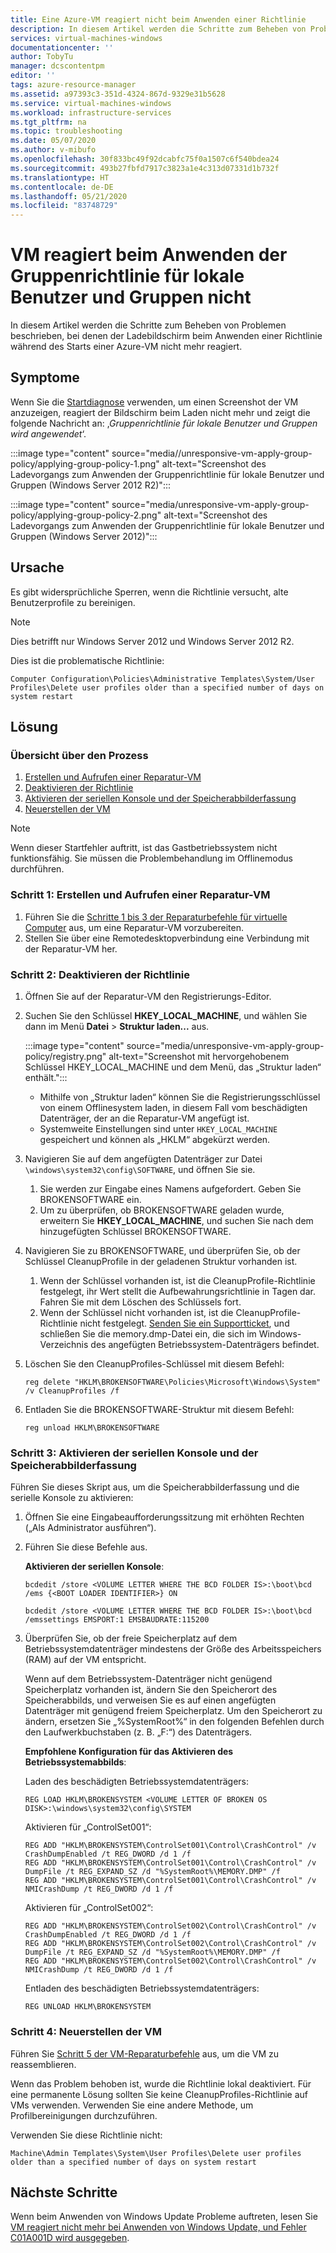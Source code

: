```yaml
---
title: Eine Azure-VM reagiert nicht beim Anwenden einer Richtlinie
description: In diesem Artikel werden die Schritte zum Beheben von Problemen beschrieben, bei denen der Ladebildschirm beim Anwenden einer Richtlinie während des Starts einer Azure-VM nicht mehr reagiert.
services: virtual-machines-windows
documentationcenter: ''
author: TobyTu
manager: dcscontentpm
editor: ''
tags: azure-resource-manager
ms.assetid: a97393c3-351d-4324-867d-9329e31b5628
ms.service: virtual-machines-windows
ms.workload: infrastructure-services
ms.tgt_pltfrm: na
ms.topic: troubleshooting
ms.date: 05/07/2020
ms.author: v-mibufo
ms.openlocfilehash: 30f833bc49f92dcabfc75f0a1507c6f540bdea24
ms.sourcegitcommit: 493b27fbfd7917c3823a1e4c313d07331d1b732f
ms.translationtype: HT
ms.contentlocale: de-DE
ms.lasthandoff: 05/21/2020
ms.locfileid: "83748729"
---
```

# <a name="vm-becomes-unresponsive-while-applying-group-policy-local-users--groups-policy"></a>VM reagiert beim Anwenden der Gruppenrichtlinie für lokale Benutzer und Gruppen nicht

In diesem Artikel werden die Schritte zum Beheben von Problemen beschrieben, bei denen der Ladebildschirm beim Anwenden einer Richtlinie während des Starts einer Azure-VM nicht mehr reagiert.

## <a name="symptoms"></a>Symptome

Wenn Sie die [Startdiagnose](https://docs.microsoft.com/azure/virtual-machines/troubleshooting/boot-diagnostics) verwenden, um einen Screenshot der VM anzuzeigen, reagiert der Bildschirm beim Laden nicht mehr und zeigt die folgende Nachricht an: ‚*Gruppenrichtlinie für lokale Benutzer und Gruppen wird angewendet*‘.

:::image type="content" source="media//unresponsive-vm-apply-group-policy/applying-group-policy-1.png" alt-text="Screenshot des Ladevorgangs zum Anwenden der Gruppenrichtlinie für lokale Benutzer und Gruppen (Windows Server 2012 R2)":::

:::image type="content" source="media/unresponsive-vm-apply-group-policy/applying-group-policy-2.png" alt-text="Screenshot des Ladevorgangs zum Anwenden der Gruppenrichtlinie für lokale Benutzer und Gruppen (Windows Server 2012)":::

## <a name="cause"></a>Ursache

Es gibt widersprüchliche Sperren, wenn die Richtlinie versucht, alte Benutzerprofile zu bereinigen.

> [!NOTE]
> Dies betrifft nur Windows Server 2012 und Windows Server 2012 R2.

Dies ist die problematische Richtlinie:

`Computer Configuration\Policies\Administrative Templates\System/User Profiles\Delete user profiles older than a specified number of days on system restart`

## <a name="resolution"></a>Lösung

### <a name="process-overview"></a>Übersicht über den Prozess

1. [Erstellen und Aufrufen einer Reparatur-VM](#step-1-create-and-access-a-repair-vm)
2. [Deaktivieren der Richtlinie](#step-2-disable-the-policy)
3. [Aktivieren der seriellen Konsole und der Speicherabbilderfassung](#step-3-enable-serial-console-and-memory-dump-collection)
4. [Neuerstellen der VM](#step-4-rebuild-the-vm)

> [!NOTE]
> Wenn dieser Startfehler auftritt, ist das Gastbetriebssystem nicht funktionsfähig. Sie müssen die Problembehandlung im Offlinemodus durchführen.

### <a name="step-1-create-and-access-a-repair-vm"></a>Schritt 1: Erstellen und Aufrufen einer Reparatur-VM

1. Führen Sie die [Schritte 1 bis 3 der Reparaturbefehle für virtuelle Computer](https://docs.microsoft.com/azure/virtual-machines/troubleshooting/repair-windows-vm-using-azure-virtual-machine-repair-commands#repair-process-example) aus, um eine Reparatur-VM vorzubereiten.
2. Stellen Sie über eine Remotedesktopverbindung eine Verbindung mit der Reparatur-VM her.

### <a name="step-2-disable-the-policy"></a>Schritt 2: Deaktivieren der Richtlinie

1. Öffnen Sie auf der Reparatur-VM den Registrierungs-Editor.
2. Suchen Sie den Schlüssel **HKEY_LOCAL_MACHINE**, und wählen Sie dann im Menü **Datei** > **Struktur laden...** aus.

    :::image type="content" source="media/unresponsive-vm-apply-group-policy/registry.png" alt-text="Screenshot mit hervorgehobenem Schlüssel HKEY_LOCAL_MACHINE und dem Menü, das „Struktur laden“ enthält.":::

    - Mithilfe von „Struktur laden“ können Sie die Registrierungsschlüssel von einem Offlinesystem laden, in diesem Fall vom beschädigten Datenträger, der an die Reparatur-VM angefügt ist.
    - Systemweite Einstellungen sind unter `HKEY_LOCAL_MACHINE` gespeichert und können als „HKLM“ abgekürzt werden.
3. Navigieren Sie auf dem angefügten Datenträger zur Datei `\windows\system32\config\SOFTWARE`, und öffnen Sie sie.

    1. Sie werden zur Eingabe eines Namens aufgefordert. Geben Sie BROKENSOFTWARE ein.<br/>
    2. Um zu überprüfen, ob BROKENSOFTWARE geladen wurde, erweitern Sie **HKEY_LOCAL_MACHINE**, und suchen Sie nach dem hinzugefügten Schlüssel BROKENSOFTWARE.
4. Navigieren Sie zu BROKENSOFTWARE, und überprüfen Sie, ob der Schlüssel CleanupProfile in der geladenen Struktur vorhanden ist.

    1. Wenn der Schlüssel vorhanden ist, ist die CleanupProfile-Richtlinie festgelegt, ihr Wert stellt die Aufbewahrungsrichtlinie in Tagen dar. Fahren Sie mit dem Löschen des Schlüssels fort.<br/>
    2. Wenn der Schlüssel nicht vorhanden ist, ist die CleanupProfile-Richtlinie nicht festgelegt. [Senden Sie ein Supportticket](https://portal.azure.com/?#blade/Microsoft_Azure_Support/HelpAndSupportBlade), und schließen Sie die memory.dmp-Datei ein, die sich im Windows-Verzeichnis des angefügten Betriebssystem-Datenträgers befindet.

5. Löschen Sie den CleanupProfiles-Schlüssel mit diesem Befehl:

    ```
    reg delete "HKLM\BROKENSOFTWARE\Policies\Microsoft\Windows\System" /v CleanupProfiles /f
    ```
6.  Entladen Sie die BROKENSOFTWARE-Struktur mit diesem Befehl:

    ```
    reg unload HKLM\BROKENSOFTWARE
    ```

### <a name="step-3-enable-serial-console-and-memory-dump-collection"></a>Schritt 3: Aktivieren der seriellen Konsole und der Speicherabbilderfassung

Führen Sie dieses Skript aus, um die Speicherabbilderfassung und die serielle Konsole zu aktivieren:

1. Öffnen Sie eine Eingabeaufforderungssitzung mit erhöhten Rechten („Als Administrator ausführen“).
2. Führen Sie diese Befehle aus.

    **Aktivieren der seriellen Konsole**: 
    
    ```
    bcdedit /store <VOLUME LETTER WHERE THE BCD FOLDER IS>:\boot\bcd /ems {<BOOT LOADER IDENTIFIER>} ON
    ```

    ```
    bcdedit /store <VOLUME LETTER WHERE THE BCD FOLDER IS>:\boot\bcd /emssettings EMSPORT:1 EMSBAUDRATE:115200 
    ```
3. Überprüfen Sie, ob der freie Speicherplatz auf dem Betriebssystemdatenträger mindestens der Größe des Arbeitsspeichers (RAM) auf der VM entspricht.

    Wenn auf dem Betriebssystem-Datenträger nicht genügend Speicherplatz vorhanden ist, ändern Sie den Speicherort des Speicherabbilds, und verweisen Sie es auf einen angefügten Datenträger mit genügend freiem Speicherplatz. Um den Speicherort zu ändern, ersetzen Sie „%SystemRoot%“ in den folgenden Befehlen durch den Laufwerkbuchstaben (z. B. „F:“) des Datenträgers.

    **Empfohlene Konfiguration für das Aktivieren des Betriebssystemabbilds**:

    Laden des beschädigten Betriebssystemdatenträgers:

    ```
    REG LOAD HKLM\BROKENSYSTEM <VOLUME LETTER OF BROKEN OS DISK>:\windows\system32\config\SYSTEM
    ```

    Aktivieren für „ControlSet001“:
    
    ```
    REG ADD "HKLM\BROKENSYSTEM\ControlSet001\Control\CrashControl" /v CrashDumpEnabled /t REG_DWORD /d 1 /f 
    REG ADD "HKLM\BROKENSYSTEM\ControlSet001\Control\CrashControl" /v DumpFile /t REG_EXPAND_SZ /d "%SystemRoot%\MEMORY.DMP" /f 
    REG ADD "HKLM\BROKENSYSTEM\ControlSet001\Control\CrashControl" /v NMICrashDump /t REG_DWORD /d 1 /f 
    ```

    Aktivieren für „ControlSet002“:
    
    ```
    REG ADD "HKLM\BROKENSYSTEM\ControlSet002\Control\CrashControl" /v CrashDumpEnabled /t REG_DWORD /d 1 /f 
    REG ADD "HKLM\BROKENSYSTEM\ControlSet002\Control\CrashControl" /v DumpFile /t REG_EXPAND_SZ /d "%SystemRoot%\MEMORY.DMP" /f 
    REG ADD "HKLM\BROKENSYSTEM\ControlSet002\Control\CrashControl" /v NMICrashDump /t REG_DWORD /d 1 /f 
    ```
    
    Entladen des beschädigten Betriebssystemdatenträgers:
    
    ```
    REG UNLOAD HKLM\BROKENSYSTEM
    ```

### <a name="step-4-rebuild-the-vm"></a>Schritt 4: Neuerstellen der VM

Führen Sie [Schritt 5 der VM-Reparaturbefehle](https://docs.microsoft.com/azure/virtual-machines/troubleshooting/repair-windows-vm-using-azure-virtual-machine-repair-commands#repair-process-example) aus, um die VM zu reassemblieren.

Wenn das Problem behoben ist, wurde die Richtlinie lokal deaktiviert. Für eine permanente Lösung sollten Sie keine CleanupProfiles-Richtlinie auf VMs verwenden. Verwenden Sie eine andere Methode, um Profilbereinigungen durchzuführen.

Verwenden Sie diese Richtlinie nicht:

`Machine\Admin Templates\System\User Profiles\Delete user profiles older than a specified number of days on system restart`

## <a name="next-steps"></a>Nächste Schritte

Wenn beim Anwenden von Windows Update Probleme auftreten, lesen Sie [VM reagiert nicht mehr bei Anwenden von Windows Update, und Fehler C01A001D wird ausgegeben](https://docs.microsoft.com/azure/virtual-machines/troubleshooting/unresponsive-vm-apply-windows-update).